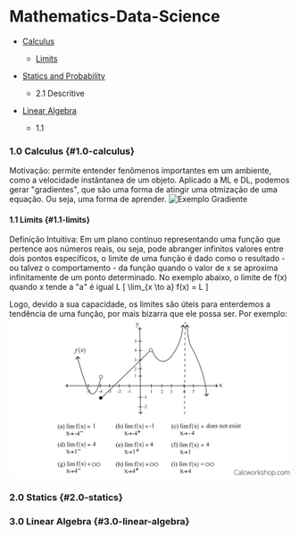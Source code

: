 # Mathematics-Data-Science

- [Calculus](#1.0-calculus)
    - [Limits](#1.1-limits)

- [Statics and Probability](#2.0-statics)
    - 2.1 Descritive

- [Linear Algebra](#3.0-linear-algebra)
    - 1.1


### 1.0 Calculus {#1.0-calculus}
Motivação: permite entender fenômenos importantes em um ambiente, como a velocidade instântanea de um objeto.
Aplicado a ML e DL, podemos gerar "gradientes", que são uma forma de atingir uma otmização de uma equação. Ou seja, uma forma de aprender. 
![Exemplo Gradiente](https://poissonisfish.files.wordpress.com/2020/11/non-convex-optimization-we-utilize-stochastic-gradient-descent-to-find-a-local-optimum.jpg)

#### 1.1 Limits {#1.1-limits}
Definição Intuitiva: Em um plano contínuo representando uma função que pertence aos números reais, ou seja, pode abranger infinitos valores entre dois pontos específicos, o limite de uma função é dado como o resultado - ou talvez o comportamento - da função quando o valor de x se aproxima infinitamente de um ponto determinado. No exemplo abaixo, o limite de f(x) quando x tende a "a" é igual L
\[ \lim_{x \to a} f(x) = L \]


Logo, devido a sua capacidade, os limites são úteis para enterdemos a tendência de uma função, por mais bizarra que ele possa ser. Por exemplo:
![Exemplo de limite](imgs/evaluating-limits-using-a-graph.png)

### 2.0 Statics {#2.0-statics}

### 3.0 Linear Algebra {#3.0-linear-algebra}
